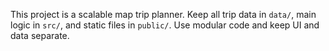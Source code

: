 <!-- Use this file to provide workspace-specific custom instructions to Copilot. For more details, visit https://code.visualstudio.com/docs/copilot/copilot-customization#_use-a-githubcopilotinstructionsmd-file -->

This project is a scalable map trip planner. Keep all trip data in `data/`, main logic in `src/`, and static files in `public/`. Use modular code and keep UI and data separate.

